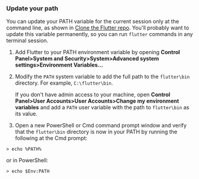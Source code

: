 ### Update your path

You can update your PATH variable for the current session only at the command line,
as shown in [Clone the Flutter repo](./#clone-the-repo). You'll probably want to 
update this variable permanently, so you can run `flutter` commands in any terminal session.

1. Add Flutter to your PATH environment variable by opening 
**Control Panel>System and Security>System>Advanced system settings>Environment Variables...**
1. Modify the `PATH` system variable to add the full path to the `flutter\bin` directory.
   For example, `C:\flutter\bin`.

   If you don't have admin access to your machine, open **Control Panel>User Accounts>User Accounts>Change my environment variables**
   and add a `PATH` user variable with the path to `flutter\bin` as its value. 

1. Open a new PowerShell or Cmd command prompt window and verify that the `flutter\bin` 
directory is now in your PATH by running the following at the Cmd prompt:
```
> echo %PATH%
```
or in PowerShell:
```
> echo $Env:PATH
```

